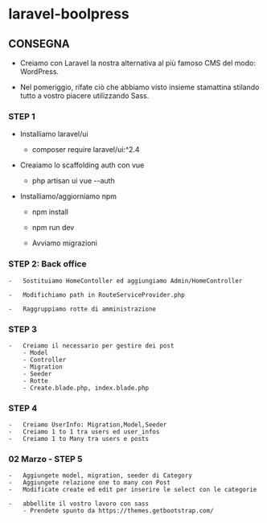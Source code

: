 # laravel-boolpress

## CONSEGNA

-   Creiamo con Laravel la nostra alternativa al più famoso CMS del modo: WordPress.

-   Nel pomeriggio, rifate ciò che abbiamo visto insieme stamattina stilando tutto a vostro piacere utilizzando Sass.

### STEP 1

-   Installiamo laravel/ui

    -   composer require laravel/ui:^2.4

-   Creaiamo lo scaffolding auth con vue

    -   php artisan ui vue --auth

-   Installiamo/aggiorniamo npm

    -   npm install
    -   npm run dev

    -   Avviamo migrazioni

### STEP 2: Back office

    -   Sostituiamo HomeContoller ed aggiungiamo Admin/HomeController

    -   Modifichiamo path in RouteServiceProvider.php

    -   Raggruppiamo rotte di amministrazione

### STEP 3

    -   Creiamo il necessario per gestire dei post
        - Model
        - Controller
        - Migration
        - Seeder
        - Rotte
        - Create.blade.php, index.blade.php

### STEP 4

    -   Creiamo UserInfo: Migration,Model,Seeder
    -   Creiamo 1 to 1 tra users ed user_infos
    -   Creiamo 1 to Many tra users e posts

### 02 Marzo - STEP 5

    -   Aggiungete model, migration, seeder di Category
    -   Aggiungete relazione one to many con Post
    -   Modificate create ed edit per inserire le select con le categorie

    -   abbellite il vostro lavoro con sass
        - Prendete spunto da https://themes.getbootstrap.com/
